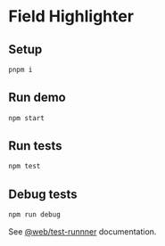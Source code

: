 # Field Highlighter

## Setup

```sh
pnpm i
```

## Run demo

```sh
npm start
```

## Run tests

```sh
npm test
```

## Debug tests

```sh
npm run debug
```

See [@web/test-runnner](https://github.com/modernweb-dev/web/tree/master/packages/test-runner) documentation.
